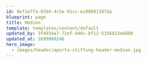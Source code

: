```yaml
---
id: 0ef1e7fa-0394-4c5e-91cc-ec00091387da
blueprint: page
title: Medien
template: templates/content/default
updated_by: 3f4934a7-72ef-446c-bf12-5336d13e6898
updated_at: 1699968246
hero_image:
  - images/header/aporta-stiftung-header-medien.jpg
---
```


